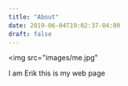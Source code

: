 ```yaml
---
title: "About"
date: 2019-06-04T19:02:37-04:00
draft: false
---
```


<img src="images/me.jpg" </img>

I am Erik this is my web page
